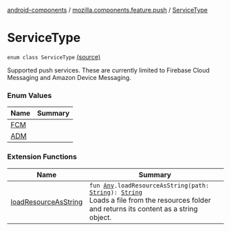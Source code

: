 [android-components](../../index.md) / [mozilla.components.feature.push](../index.md) / [ServiceType](./index.md)

# ServiceType

`enum class ServiceType` [(source)](https://github.com/mozilla-mobile/android-components/blob/master/components/feature/push/src/main/java/mozilla/components/feature/push/AutoPushFeature.kt#L422)

Supported push services. These are currently limited to Firebase Cloud Messaging and Amazon Device Messaging.

### Enum Values

| Name | Summary |
|---|---|
| [FCM](-f-c-m.md) |  |
| [ADM](-a-d-m.md) |  |

### Extension Functions

| Name | Summary |
|---|---|
| [loadResourceAsString](../../mozilla.components.support.test.file/kotlin.-any/load-resource-as-string.md) | `fun `[`Any`](https://kotlinlang.org/api/latest/jvm/stdlib/kotlin/-any/index.html)`.loadResourceAsString(path: `[`String`](https://kotlinlang.org/api/latest/jvm/stdlib/kotlin/-string/index.html)`): `[`String`](https://kotlinlang.org/api/latest/jvm/stdlib/kotlin/-string/index.html)<br>Loads a file from the resources folder and returns its content as a string object. |
